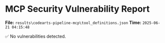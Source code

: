 # MCP Security Vulnerability Report
**File:** `results\codearts-pipeline-mcp\tool_definitions.json`
**Time:** `2025-06-21 04:15:48`

✅ No vulnerabilities detected.